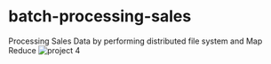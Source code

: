 # batch-processing-sales
Processing Sales Data by performing distributed file system and Map Reduce 
![project 4](https://user-images.githubusercontent.com/96209699/176573562-54087857-da0c-44c4-862b-a32dc824ac68.jpg)
